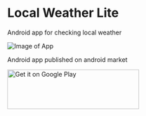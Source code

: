 Local Weather Lite
============
Android app for checking local weather


![Image of App](http://www.coderbox.in/images/more-from-1.png)

Android app published on android market


<a href="https://play.google.com/store/apps/details?id=com.ms.localweather&utm_source=global_co&utm_medium=prtnr&utm_content=Mar2515&utm_campaign=PartBadge&pcampaignid=MKT-AC-global-none-all-co-pr-py-PartBadges-Oct1515-1"><img width="300" height="90" alt="Get it on Google Play" src="https://play.google.com/intl/en_us/badges/images/apps/en-play-badge.png" /></a>
